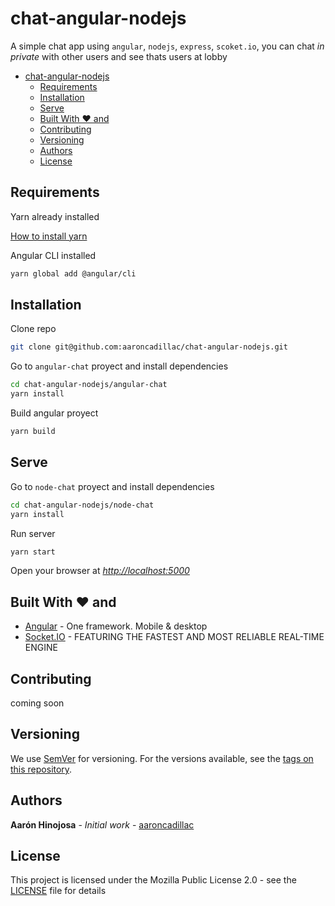 # chat-angular-nodejs

A simple chat app using `angular`, `nodejs`, `express`, `scoket.io`, you can chat *in private* with other users and see thats users at lobby

- [chat-angular-nodejs](#chat-angular-nodejs)
  - [Requirements](#requirements)
  - [Installation](#installation)
  - [Serve](#serve)
  - [Built With ♥ and](#built-with--and)
  - [Contributing](#contributing)
  - [Versioning](#versioning)
  - [Authors](#authors)
  - [License](#license)

## Requirements

Yarn already installed

[How to install yarn](https://classic.yarnpkg.com/en/docs/install)

Angular CLI installed

```bash
yarn global add @angular/cli
```

## Installation

Clone repo

```bash
git clone git@github.com:aaroncadillac/chat-angular-nodejs.git
```

Go to `angular-chat` proyect and install dependencies

```bash
cd chat-angular-nodejs/angular-chat
yarn install
```

Build angular proyect

```bash
yarn build
```

## Serve

Go to `node-chat` proyect and install dependencies

```bash
cd chat-angular-nodejs/node-chat
yarn install
```

Run server

```bash
yarn start
```

Open your browser at *[http://localhost:5000](http://localhost:5000)*

## Built With ♥ and

* [Angular](https://angular.io/) - One framework. Mobile & desktop
* [Socket.IO](https://socket.io) - FEATURING THE FASTEST AND MOST RELIABLE REAL-TIME ENGINE

## Contributing

coming soon

## Versioning

We use [SemVer](http://semver.org/) for versioning. For the versions available, see the [tags on this repository](https://github.com/your/project/tags). 

## Authors

**Aarón Hinojosa** - *Initial work* - [aaroncadillac](https://github.com/aaroncadillac)

## License

This project is licensed under the Mozilla Public License 2.0 - see the [LICENSE](LICENSE) file for details

